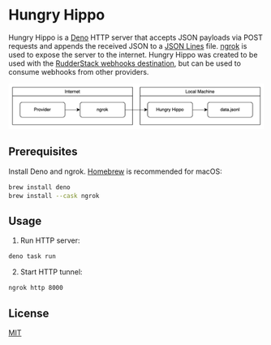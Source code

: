 # Hungry Hippo

Hungry Hippo is a [Deno](https://deno.com/) HTTP server that accepts JSON payloads via POST requests and appends the received JSON to a [JSON Lines](https://jsonlines.org/) file. [ngrok](https://ngrok.com/) is used to expose the server to the internet. Hungry Hippo was created to be used with the [RudderStack webhooks destination](https://www.rudderstack.com/docs/destinations/webhooks/), but can be used to consume webhooks from other providers.

![Diagram](diagram.png)

## Prerequisites

Install Deno and ngrok. [Homebrew](https://brew.sh/) is recommended for macOS:

```bash
brew install deno
brew install --cask ngrok
```

## Usage

1. Run HTTP server:

```bash
deno task run
```

2. Start HTTP tunnel:

```bash
ngrok http 8000
```

## License

[MIT](LICENSE)
